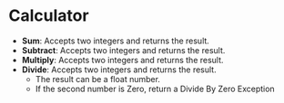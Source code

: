 # Calculator

- **Sum**: Accepts two integers and returns the result.
- **Subtract**: Accepts two integers and returns the result.
- **Multiply**: Accepts two integers and returns the result.
- **Divide**: Accepts two integers and returns the result. 
  - The result can be a float number.
  - If the second number is Zero, return a Divide By Zero Exception